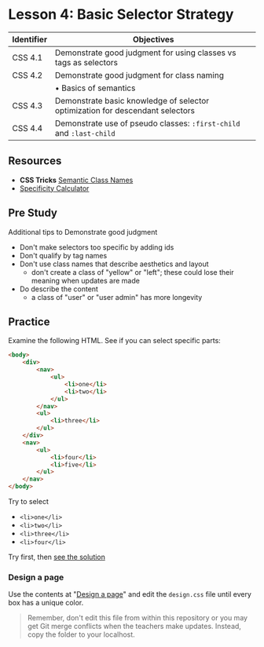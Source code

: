 # Lesson 4: Basic Selector Strategy

Identifier   | Objectives
-------------|------------
CSS 4.1      | Demonstrate good judgment for using classes vs tags as selectors
CSS 4.2      | Demonstrate good judgment for class naming
             | &bull; Basics of semantics
CSS 4.3      | Demonstrate basic knowledge of selector optimization for descendant selectors
CSS 4.4      | Demonstrate use of pseudo classes: `:first-child` and `:last-child`

## Resources
- __CSS Tricks__ [Semantic Class Names](http://css-tricks.com/semantic-class-names/)
- [Specificity Calculator](http://specificity.keegan.st/)

## Pre Study

Additional tips to Demonstrate good judgment
- Don't make selectors too specific by adding ids
- Don't qualify by tag names
- Don't use class names that describe aesthetics and layout
	- don't create a class of "yellow" or "left"; these could lose their meaning when updates are made
- Do describe the content
	- a class of "user" or "user admin" has more longevity

## Practice

Examine the following HTML. See if you can select specific parts:

```html
<body>
	<div>
		<nav>
			<ul>
				<li>one</li>
				<li>two</li>
			</ul>
		</nav>
		<ul>
			<li>three</li>
		</ul>
	</div>
	<nav>
		<ul>
			<li>four</li>
			<li>five</li>
		</ul>
	</nav>
</body>
```

Try to select
- `<li>one</li>`
- `<li>two</li>`
- `<li>three</li>`
- `<li>four</li>`

Try first, then [see the solution](solution.md)

### Design a page

Use the contents at "[Design a page](design-a-page)" and edit the `design.css` file until every box has a unique color.

> Remember, don't edit this file from within this repository or you may get Git merge conflicts when the teachers make updates. Instead, copy the folder to your localhost.
